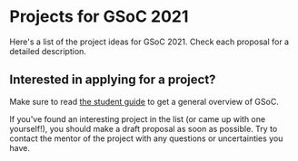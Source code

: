 # Projects for GSoC 2021

Here's a list of the project ideas for GSoC 2021. Check each proposal for a detailed description.

## Interested in applying for a project?

Make sure to read [the student guide](https://google.github.io/gsocguides/student/) to get a general overview of GSoC.

If you've found an interesting project in the list (or came up with one yourself!), you should make a draft proposal as soon as possible. Try to contact the mentor of the project with any questions or uncertainties you have. 
